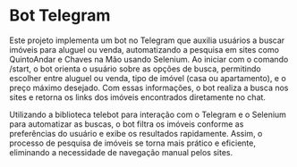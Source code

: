 # Bot Telegram

Este projeto implementa um bot no Telegram que auxilia usuários a buscar imóveis para aluguel ou venda, automatizando a pesquisa em sites como QuintoAndar e Chaves na Mão usando Selenium. Ao iniciar com o comando /start, o bot orienta o usuário sobre as opções de busca, permitindo escolher entre aluguel ou venda, tipo de imóvel (casa ou apartamento), e o preço máximo desejado. Com essas informações, o bot realiza a busca nos sites e retorna os links dos imóveis encontrados diretamente no chat.

Utilizando a biblioteca telebot para interação com o Telegram e o Selenium para automatizar as buscas, o bot filtra os imóveis conforme as preferências do usuário e exibe os resultados rapidamente. Assim, o processo de pesquisa de imóveis se torna mais prático e eficiente, eliminando a necessidade de navegação manual pelos sites.
